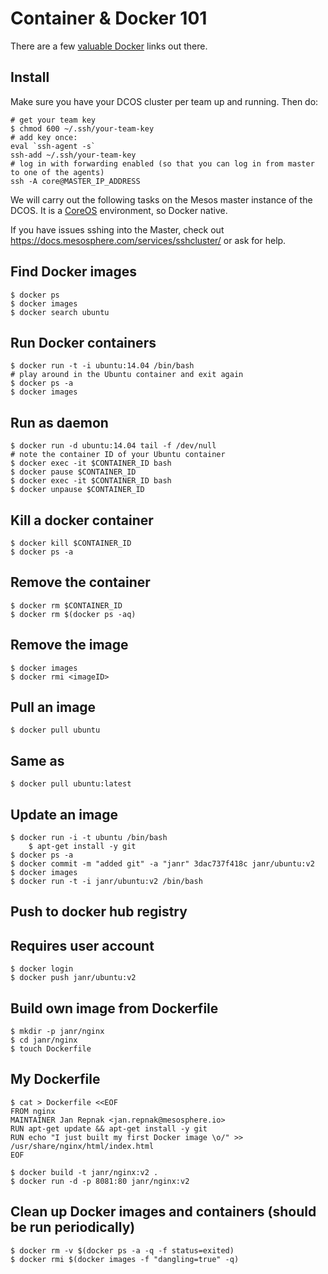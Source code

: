 # Container & Docker 101

There are a few [valuable Docker](http://www.nkode.io/2014/08/24/valuable-docker-links.html) links out there.

## Install

Make sure you have your DCOS cluster per team up and running. Then do:

```
# get your team key
$ chmod 600 ~/.ssh/your-team-key
# add key once:
eval `ssh-agent -s`
ssh-add ~/.ssh/your-team-key
# log in with forwarding enabled (so that you can log in from master to one of the agents)
ssh -A core@MASTER_IP_ADDRESS
```

We will carry out the following tasks on the Mesos master instance of the DCOS. It is a [CoreOS](https://coreos.com/) environment, so Docker native.

If you have issues sshing into the Master, check out https://docs.mesosphere.com/services/sshcluster/ or ask for help.

## Find Docker images

```
$ docker ps
$ docker images
$ docker search ubuntu
```

## Run Docker containers

```
$ docker run -t -i ubuntu:14.04 /bin/bash
# play around in the Ubuntu container and exit again
$ docker ps -a
$ docker images
```

## Run as daemon

```
$ docker run -d ubuntu:14.04 tail -f /dev/null
# note the container ID of your Ubuntu container
$ docker exec -it $CONTAINER_ID bash
$ docker pause $CONTAINER_ID
$ docker exec -it $CONTAINER_ID bash
$ docker unpause $CONTAINER_ID
```

## Kill a docker container
```
$ docker kill $CONTAINER_ID
$ docker ps -a
```

## Remove the container
```
$ docker rm $CONTAINER_ID
$ docker rm $(docker ps -aq)
```

## Remove the image
```
$ docker images
$ docker rmi <imageID>
```

## Pull an image
```
$ docker pull ubuntu
```
## Same as
```
$ docker pull ubuntu:latest
```

## Update an image
```
$ docker run -i -t ubuntu /bin/bash
    $ apt-get install -y git
$ docker ps -a
$ docker commit -m "added git" -a "janr" 3dac737f418c janr/ubuntu:v2
$ docker images
$ docker run -t -i janr/ubuntu:v2 /bin/bash
```

## Push to docker hub registry
## Requires user account
```
$ docker login
$ docker push janr/ubuntu:v2
```

## Build own image from Dockerfile
```
$ mkdir -p janr/nginx
$ cd janr/nginx
$ touch Dockerfile
```

## My Dockerfile
```
$ cat > Dockerfile <<EOF
FROM nginx
MAINTAINER Jan Repnak <jan.repnak@mesosphere.io>
RUN apt-get update && apt-get install -y git
RUN echo "I just built my first Docker image \o/" >> /usr/share/nginx/html/index.html
EOF

$ docker build -t janr/nginx:v2 .
$ docker run -d -p 8081:80 janr/nginx:v2
```

## Clean up Docker images and containers (should be run periodically)
```
$ docker rm -v $(docker ps -a -q -f status=exited)
$ docker rmi $(docker images -f "dangling=true" -q)
```
